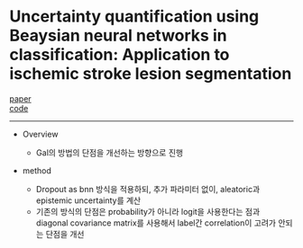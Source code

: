 # Uncertainty quantification using Beaysian neural networks in classification: Application to ischemic stroke lesion segmentation

[paper](https://openreview.net/forum?id=Sk_P2Q9sG)  
[code]()

---
* Overview
  * Gal의 방법의 단점을 개선하는 방향으로 진행

* method
  * Dropout as bnn 방식을 적용하되, 추가 파라미터 없이, aleatoric과 epistemic uncertainty를 계산
  * 기존의 방식의 단점은 probability가 아니라 logit을 사용한다는 점과 diagonal covariance matrix를 사용해서 label간 correlation이 고려가 안되는 단점을 개선
